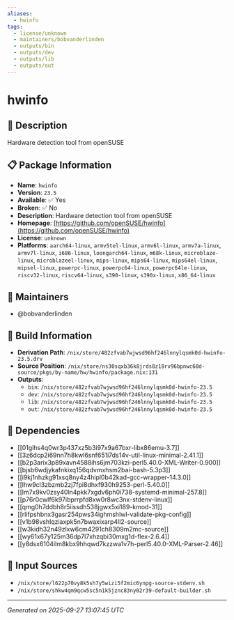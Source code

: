 ```yaml
---
aliases:
  - hwinfo
tags:
  - license/unknown
  - maintainers/bobvanderlinden
  - outputs/bin
  - outputs/dev
  - outputs/lib
  - outputs/out
---
```


# hwinfo

## 📝 Description

Hardware detection tool from openSUSE

## 📋 Package Information

- **Name**: `hwinfo`
- **Version**: `23.5`
- **Available**: ✅ Yes
- **Broken**: ✅ No
- **Description**: Hardware detection tool from openSUSE
- **Homepage**: [https://github.com/openSUSE/hwinfo](https://github.com/openSUSE/hwinfo)
- **License**: `unknown`
- **Platforms**: `aarch64-linux`, `armv5tel-linux`, `armv6l-linux`, `armv7a-linux`, `armv7l-linux`, `i686-linux`, `loongarch64-linux`, `m68k-linux`, `microblaze-linux`, `microblazeel-linux`, `mips-linux`, `mips64-linux`, `mips64el-linux`, `mipsel-linux`, `powerpc-linux`, `powerpc64-linux`, `powerpc64le-linux`, `riscv32-linux`, `riscv64-linux`, `s390-linux`, `s390x-linux`, `x86_64-linux`
## 👥 Maintainers

- @bobvanderlinden


## 🔧 Build Information

- **Derivation Path**: `/nix/store/482zfvab7wjwsd96hf246lnnylqsmk0d-hwinfo-23.5.drv`
- **Source Position**: `/nix/store/ns30sqxb36k8jrds8z18rv96bpnwc60d-source/pkgs/by-name/hw/hwinfo/package.nix:131`
- **Outputs**:
  - `bin`:  `/nix/store/482zfvab7wjwsd96hf246lnnylqsmk0d-hwinfo-23.5`
  - `dev`:  `/nix/store/482zfvab7wjwsd96hf246lnnylqsmk0d-hwinfo-23.5`
  - `lib`:  `/nix/store/482zfvab7wjwsd96hf246lnnylqsmk0d-hwinfo-23.5`
  - `out`:  `/nix/store/482zfvab7wjwsd96hf246lnnylqsmk0d-hwinfo-23.5`

## 🔗 Dependencies

- [[01gihs4q0wr3p437xz5b3i97x9a67bxr-libx86emu-3.7]]
- [[3z6dcp2i69nn7h8kwl6snf651i7ds14v-util-linux-minimal-2.41.1]]
- [[b2p3arix3p89xavn4588ihs6jm703kzi-perl5.40.0-XML-Writer-0.900]]
- [[bjsb6wdjykafnkixq156qdvmxhsm2bai-bash-5.3p3]]
- [[i9kj1nhzkg91xsq8ny4z4hipl0b42kad-gcc-wrapper-14.3.0]]
- [[lhw9cl3zbzmb2zj7fpi8dhxf930h9253-perl-5.40.0]]
- [[lm7x9kv0zsy40ln4pkk7xgdv6ph0i738-systemd-minimal-257.8]]
- [[p76r0cwlf6k97ibprrpfd8xw0r8wc3nx-stdenv-linux]]
- [[qmg0h7ddbh8r5iissdh538jgwx5xi189-kmod-31]]
- [[rlifpshbnx3gasr254pws34ighmshlwl-validate-pkg-config]]
- [[v1b98vshlqziaxpk5n7bwaxixarp4ll2-source]]
- [[w3kidh32n49zlxw6cm4291ch8309m2mc-source]]
- [[wy61x67y125m36dp7l7xhzqbi30mxg1d-flex-2.6.4]]
- [[y8dsx6104ilm8kbx9hhqwd7kzzwa1v7h-perl5.40.0-XML-Parser-2.46]]

## 📁 Input Sources

- `/nix/store/l622p70vy8k5sh7y5wizi5f2mic6ynpg-source-stdenv.sh`
- `/nix/store/shkw4qm9qcw5sc5n1k5jznc83ny02r39-default-builder.sh`

---
*Generated on 2025-09-27 13:07:45 UTC*
